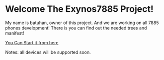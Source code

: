 # Welcome The Exynos7885 Project!
My name is batuhan, owner of this project. 
And we are working on all 7885 phones development!
There is you can find out the needed trees and manifest!

[You Can Start it from here](https://github.com/samsungexynos7885/android_manifest_samsung_a7y18lte)

Notes: all devices will be supported soon.

